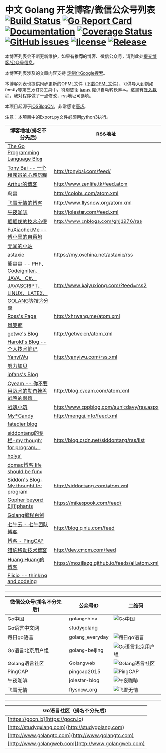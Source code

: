 中文 Golang 开发博客/微信公众号列表
[![Build Status](https://travis-ci.org/yangwenmai/golangBlogCN.svg?branch=master)](https://travis-ci.org/yangwenmai/golangBlogCN) [![Go Report Card](https://goreportcard.com/badge/github.com/yangwenmai/golangBlogCN)](https://goreportcard.com/report/github.com/yangwenmai/golangBlogCN)  [![Documentation](https://godoc.org/github.com/yangwenmai/golangBlogCN?status.svg)](http://godoc.org/github.com/yangwenmai/golangBlogCN) [![Coverage Status](https://coveralls.io/repos/github/yangwenmai/golangBlogCN/badge.svg?branch=master)](https://coveralls.io/github/yangwenmai/golangBlogCN?branch=master) [![GitHub issues](https://img.shields.io/github/issues/yangwenmai/golangBlogCN.svg)](https://github.com/yangwenmai/golangBlogCN/issues) [![license](https://img.shields.io/github/license/yangwenmai/golangBlogCN.svg?maxAge=2592000)](https://github.com/yangwenmai/golangBlogCN/LICENSE) [![Release](https://img.shields.io/github/release/yangwenmai/golangBlogCN.svg?label=Release)](https://github.com/yangwenmai/golangBlogCN/releases)
=========

本博客列表会不断更新维护，如果有推荐的博客、微信公众号，请到此处[提交博客/公众号信息](https://github.com/yangwenmai/golangBlogCN/issues/1)。

本博客列表涉及的文章内容支持 [定制化Google搜索](https://cse.google.com/cse/publicurl?cx=012619441804928271226:u6z4yvp8enm)。

本博客列表也提供同步更新的OPML文件（[下载OPML文件](https://github.com/yangwenmai/golangBlogCN/raw/master/blogcn.opml)），可供导入到例如feedly等第三方订阅工具中，特别感谢 [icepy](https://github.com/icepy) 提供自动转换脚本。这里有[导入教程](http://blog.feedly.com/feedlimport/)，我对程序做了一点修改，rss地址可选填。

本项目起源于[iOSBlogCN](https://github.com/tangqiaoboy/iOSBlogCN)，非常感谢[唐巧](https://github.com/tangqiaoboy/)。

注意：本项目中的Export.py文件必须用python3执行。

博客地址(排名不分先后) | RSS地址
----- | -----
[The Go Programming Language Blog](https://blog.golang.org/)| 
[Tony Bai -- 一个程序员的心路历程](http://tonybai.com/) | <http://tonybai.com/feed/>
[Arthur的博客](http://www.zenlife.tk/index/) | <http://www.zenlife.tk/feed.atom>
[鸟窝](http://colobu.com/) | <http://colobu.com/atom.xml>
[飞雪无情的博客](http://www.flysnow.org) | <http://www.flysnow.org/atom.xml>
[午夜咖啡](http://jolestar.com/) | <http://jolestar.com/feed.xml>
[蝈蝈俊的技术心得](http://www.cnblogs.com/ghj1976/) | <http://www.cnblogs.com/ghj1976/rss>
[FuXiaohei.Me -- 傅小黑的自留地](http://fuxiaohei.me/) | 
[无闻的小站](https://github.com/Unknwon/wuwen.org) | 
[astaxie](https://my.oschina.net/astaxie/blog) | <https://my.oschina.net/astaxie/rss>
[熊窝窝 -- PHP、Codeigniter、JAVA、C#、JAVASCRIPT、LINUX、LATEX、GOLANG等技术分享](http://www.baiyuxiong.com/) | <http://www.baiyuxiong.com/?feed=rss2>
[Ross's Page](http://xhrwang.me/) | <http://xhrwang.me/atom.xml>
[风笑痴](http://lunny.info/) | 
[getwe's Blog](http://getwe.cn/) | <http://getwe.cn/atom.xml>
[Harold's Blog -- 个人技术笔记](http://oikomi.github.io/) | 
[YanyiWu](http://yanyiwu.com/) | <http://yanyiwu.com/rss.xml>
[努力加贝](http://www.nljb.net/) | 
[ipfans's Blog](https://ipfans.github.io/) | 
[Cyeam -- 你不要用战术的勤奋掩盖战略的懒惰。](http://blog.cyeam.com/) | <http://blog.cyeam.com/atom.xml>
[战魂小筑](http://www.cppblog.com/sunicdavy) | <http://www.cppblog.com/sunicdavy/rss.aspx>
[My*Candy](http://mengqi.info/) | <http://mengqi.info/feed.xml>
[fatedier blog](http://blog.fatedier.com) | 
[siddontang的专栏-my thought for program。](http://blog.csdn.net/siddontang) | <http://blog.csdn.net/siddontang/rss/list>
[holys'](http://holys.im) | 
[domac博客 life should be func](http://lihaoquan.me) |
[Siddon's Blog-My thought for program](http://siddonWorldtang.com) | <http://siddontang.com/atom.xml>
[Gopher beyond EI[i]phants](https://mikespook.com/) | <https://mikespook.com/feed/>
[Golang编程百例](https://www.zybuluo.com/Gestapo/note/32082) | 
[七牛云 - 七牛团队博客](http://blog.qiniu.com/) | <http://blog.qiniu.com/feed>
[博客 - PingCAP](https://pingcap.com/bloglist) | 
[猎豹移动技术博客](http://dev.cmcm.com/) | <http://dev.cmcm.com/feed>
[Huang Huang的博客](https://mozillazg.github.io/) | <https://mozillazg.github.io/feeds/all.atom.xml>
[Fiisio -- thinking and codeing](http://fiisio.me) | 

----

微信公众号(排名不分先后) | 公众号ID | 二维码
----- | ----- | -----
Go中国|golangchina|![Go中国](https://mp.weixin.qq.com/mp/qrcode?scene=10000004&size=102&__biz=MjM5OTcxMzE0MQ==&mid=2653369919&idx=1&sn=7cf1deca13da16a8cd4ba4ecd8ceba8c&send_time=)
Go语言中文网|studygolang|
每日go语言|golang_everyday|![每日go语言](https://mp.weixin.qq.com/mp/qrcode?scene=10000004&size=102&__biz=MzA4MzI2NTU4NA==&mid=2465194512&idx=1&sn=d4dea33e9d93988fe4fbba39d849e9b0&send_time=)
Go语言北京用户组|golang-beijing|![Go语言北京用户组](https://mp.weixin.qq.com/mp/qrcode?scene=10000004&size=102&__biz=MzIzMjA5OTc3OQ==&mid=2652941809&idx=1&sn=734374b9030d0a9a9bbc08d5a13e8a13&send_time=)
Golang语言社区|Golangweb|![Golang语言社区](https://mp.weixin.qq.com/mp/qrcode?scene=10000004&size=102&__biz=MzAxMzc4Mzk1Mw==&mid=2649836890&idx=1&sn=97505941de4f6c51e31f3aea2d806e3a&send_time=)
PingCAP|pingcap2015|![PingCAP](https://mp.weixin.qq.com/mp/qrcode?scene=10000004&size=102&__biz=MzI3NDIxNTQyOQ==&mid=2247484607&idx=1&sn=d2e8374e7ee5ea91387d8d3d8ea69c96&send_time=)
午夜咖啡|jolestar-blog|![午夜咖啡](https://mp.weixin.qq.com/mp/qrcode?scene=10000004&size=102&__biz=MzA4NjgwMDQ0OA==&mid=2652445522&idx=1&sn=36e34036016d3c9fae76173cb9e2c7a7&send_time=)
飞雪无情|flysnow_org|![飞雪无情](https://mp.weixin.qq.com/mp/qrcode?scene=10000004&size=102&__biz=MzI3MjU4Njk3Ng==&mid=2247483751&idx=1&sn=15bf5e8ca24c565819bc07682502266f&send_time=)

----

Go语言社区（排名不分先后）|
----|
[https://gocn.io](https://gocn.io)|
[http://studygolang.com](http://studygolang.com)|
[http://www.golangtc.com](http://www.golangtc.com)|
[http://www.golangweb.com](http://www.golangweb.com)|

